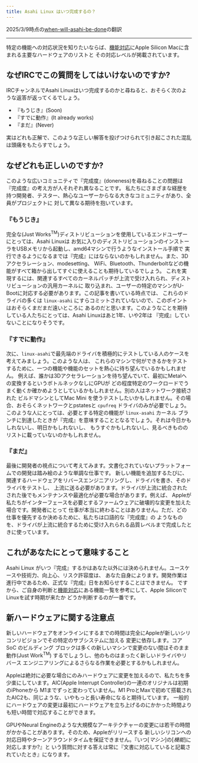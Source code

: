 ```yaml
---
title: Asahi Linux はいつ完成するの？
---
```


2025/3/9時点の[when-will-asahi-be-done](https://github.com/AsahiLinux/docs/blob/main/docs/project/when-will-asahi-be-done.md)の翻訳

---
特定の機能への対応状況を知りたいならば、[機能対応](../platform/feature-support/overview.md)にApple Silicon Macに含まれる主要なハードウェアのリストと
その対応レベルが掲載されています。

## なぜIRCでこの質問をしてはいけないのですか?

IRCチャンネルでAsahi Linuxはいつ完成するのかと尋ねると、おそらく次のような返答が返ってくるでしょう。
* 『もうじき』(Soon)
* 『すでに動作』(It already works)
* 『まだ』(Never)

実はどれも正解で、このような正しい解答を投げつけられて引き起こされた混乱は頭痛をもたらすでしょう。

## なぜどれも正しいのですか?
このような広いコミュニティで『完成度』(doneness)を尋ねることの問題は『完成度』の考え方が人それぞれ異なることです。
私たちにさまざまな経歴を持つ開発者、テスター、熱心なユーザーからなる大きなコミュニティがあり、全員がプロジェクトに
対して異なる期待を抱いています。

### 『もうじき』
完全な(Just Works<sup>TM</sup>)ディストリビューションを使用しているエンドユーザーにとっては、Asahi Linuxは
お気に入りのディストリビューションのインストーラをUSBメモリから起動し、amd64マシンで行うようなインストール手順で
実行できるようになるまでは『完成』にはならないのかもしれません。また、3Dアクセラレーション、modesetting、
WiFi、Bluetooth、Thunderboltなどの機能がすべて箱から出してすぐに使えることも期待しているでしょう。
これを実現するには、関連するすべてのカーネルパッチが上流で受け入れられ、ディストリビューションの汎用カーネルに
取り込まれ、ユーザーの特定のマシンがU-Bootに対応する必要があります。この記事を書いている時点では、
これらのドライバの多くは `linux-asahi` にすらコミットされていないので、このポイントはおそらくまだまだ遠いところに
あるのだと思います。このようなことを期待している人たちにとっては、Asahi Linuxはあと1年、いや2年は
『完成』していないことになりそうです。

### 『すでに動作』
次に、`linux-asahi`で最先端のドライバを積極的にテストしている人のケースを考えてみましょう。このような人は、
これらのマシンで何ができるかをテストするために、一つの機能や機能のセットを熱心に待ち望んでいるかもしれません。
例えば、誰かは3Dアクセラレーションを待ち望んでいて、最初にMetalへの変換するというボトルネックなしにGPUが
どの程度特定のワークロードでうまく動くか確かめようとしているかもしれません。別の人はネットワーク接続された
ビルドマシンとしてMac Mini を使うテストしたいかもしれません。その場合、おそらくネットワークとpstatesと 
`cpufreq` ドライバのみが必要でしょう。このような人にとっては、必要とする特定の機能が `linux-asahi` カーネル
ブランチに到達したときが『完成』を意味することとなるでしょう。それは今日かもしれないし、明日かもしれないし、
もうすぐかもしれないし、見るべきもののリストに載っていないのかもしれません。

### 『まだ』
最後に開発者の視点について考えてみます。文書化されていないプラットフォームでの開発は踏み絵のような単調な仕事です。
新しい機能を追加するたびに、関連するハードウェアをリバースエンジニアリングし、ドライバを書き、そのドライバをテストし、
上流に送る必要があります。ドライバが上流に統合されたされた後でもメンテナンスや最適化が必要な場合があります。例えば、
Appleが私たちがインターフェースを必要とするファームウェアに破壊的な変更を加えた場合です。開発者にとって
仕事が本当に終わることはありません。ただ、どの仕事を優先するか決めるために、私たちは口語的な『完成度』の
ようなものを、ドライバが上流に統合するために受け入れられる品質レベルまで完成したときに使っています。

## これがあなたにとって意味すること
Asahi Linux がいつ『完成』するかはあなた以外には決められません。ユースケースや技術力、向上心、リスク許容度は、
あなた自身によります。開発作業は進行中であるため、正式な『完成』日をお知らせすることはできません。
ですから、ご自身の判断と[機能対応](../platform/feature-support/overview.md)にある機能一覧を参考にして、Apple SiliconでLinuxを試す時期が来たか
どうか判断するのが一番です。

## 新ハードウェアに関する注意点
新しいハードウェアをオンラインにするまでの時間は完全にAppleが新しいシリコンリビジョンでその特定のサブシステムに加える
変更に依存します。コア SoC のビルディング ブロックは多くの新しいマシンで変更のない間はそのまま動作(Just Work<sup>TM</sup>)
するでしょうし、他のものはまったく新しいドライバやリバース エンジニアリングによるさらなる作業を必要とするかもしれません。

Appleは絶対に必要な場合にのみハードウェアに変更を加えるので、私たちを多少楽にしています。AIC(Apple Interrupt Controller)の一連のオリジナルは初期のiPhoneから
M1までずっと変わっていません。M1 ProとMaxで初めて搭載されたAIC2も、同じような、いやもっと長い寿命になると期待しています。
一般的にハードウェアの変更は最初にハードウェアを立ち上げるのにかかった時間よりも短い時間で対応することができます。

GPUやNeural Engineのような大規模なアーキテクチャーの変更には若干の時間がかかることがあります。そのため、Appleがリリースする
新しいシリコンへの対応日時やターンアラウンドタイムを保証できません。『いつ[_マシン_]の[_機能_]に対応しますか?』と
いう質問に対する答えは常に『文書に対応していると記載されていたとき』になります。
